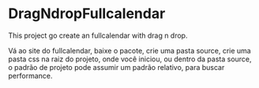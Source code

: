 # DragNdropFullcalendar
This project go create an fullcalendar with drag n drop.

Vá ao site do fullcalendar, baixe o pacote, crie uma pasta source, crie uma pasta css na raiz do projeto, onde você iniciou, ou dentro da pasta source, o padrão de projeto pode assumir um padrão relativo, para buscar performance. 
